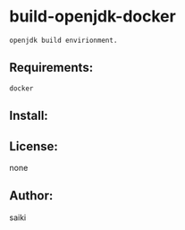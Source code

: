build-openjdk-docker
====================
	openjdk build envirionment.
Requirements:
-------------
	docker

Install:
--------

License:
--------
  none

Author:
-------
  saiki
